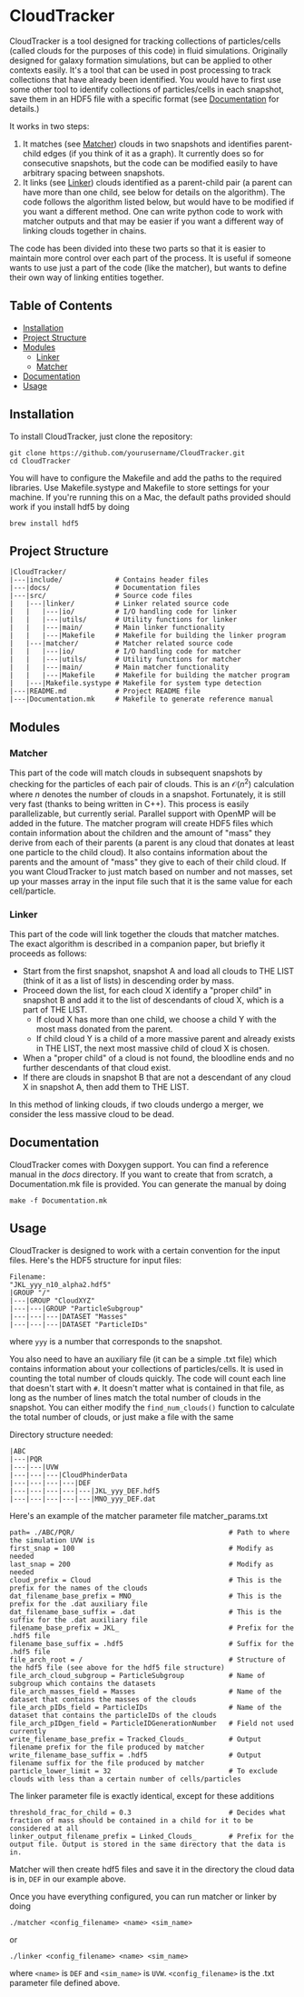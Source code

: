 # CloudTracker

CloudTracker is a tool designed for tracking collections of particles/cells (called clouds for the purposes of this code) in fluid simulations. Originally designed for galaxy formation simulations, but can be applied to other contexts easily.
It's a tool that can be used in post processing to track collections that have already been identified. 
You would have to first use some other tool to identify collections of particles/cells in each snapshot, save them in an HDF5 file with a specific format (see [Documentation](#documentation) for details.)

It works in two steps: 
1) It matches (see [Matcher](#matcher)) clouds in two snapshots and identifies parent-child edges (if you think of it as a graph). It currently does so for consecutive snapshots, but the code can be modified easily to have arbitrary spacing between snapshots.
2) It links (see [Linker](#linker)) clouds identified as a parent-child pair (a parent can have more than one child, see below for details on the algorithm). The code follows the algorithm listed below, but would have to be modified if you want a different method. One can write python code to work with matcher outputs and that may be easier if you want a different way of linking clouds together in chains.  

The code has been divided into these two parts so that it is easier to maintain more control over each part of the process. It is useful if someone wants to use just a part of the code (like the matcher), but wants to define their own way of linking entities together.

## Table of Contents
- [Installation](#installation)
- [Project Structure](#project-structure)
- [Modules](#modules)
  - [Linker](#linker)
  - [Matcher](#matcher)
- [Documentation](#documentation)
- [Usage](#usage)


## Installation
To install CloudTracker, just clone the repository:
```
git clone https://github.com/yourusername/CloudTracker.git
cd CloudTracker
```
You will have to configure the Makefile and add the paths to the required libraries. Use Makefile.systype and Makefile to store settings for your machine. If you're running this on a Mac, the default paths provided should work if you install hdf5 by doing
```
brew install hdf5
```


## Project Structure
```
|CloudTracker/
|---|include/             # Contains header files
|---|docs/                # Documentation files
|---|src/                 # Source code files
|   |---|linker/          # Linker related source code
|   |   |---|io/          # I/O handling code for linker
|   |   |---|utils/       # Utility functions for linker
|   |   |---|main/        # Main linker functionality
|   |   |---|Makefile     # Makefile for building the linker program
|   |---|matcher/         # Matcher related source code
|   |   |---|io/          # I/O handling code for matcher
|   |   |---|utils/       # Utility functions for matcher
|   |   |---|main/        # Main matcher functionality
|   |   |---|Makefile     # Makefile for building the matcher program
|   |---|Makefile.systype # Makefile for system type detection
|---|README.md            # Project README file
|---|Documentation.mk     # Makefile to generate reference manual
```

## Modules
### Matcher
This part of the code will match clouds in subsequent snapshots by checking for the particles of each pair of clouds. 
This is an $\mathcal{O}(n^2)$ calculation where $n$ denotes the number of clouds in a snapshot. 
Fortunately, it is still very fast (thanks to being written in C++). This process is easily 
parallelizable, but currently serial. Parallel support with OpenMP will be added in the future. 
The matcher program will create HDF5 files which contain information about the children and the 
amount of "mass" they derive from each of their parents (a parent is any cloud that donates
at least one particle to the child cloud). It also contains information about the parents and the
amount of "mass" they give to each of their child cloud. 
If you want CloudTracker to just match based on number and not masses, 
set up your masses array in the input file such that it is the same value for each cell/particle.

### Linker
This part of the code will link together the clouds that matcher matches. The exact algorithm is described in a 
companion paper, but briefly it proceeds as follows:
- Start from the first snapshot, snapshot A and load all clouds to THE LIST (think of it as a list of lists) in descending order by mass.
- Proceed down the list, for each cloud X identify a "proper child" in snapshot B and add it to the list of descendants of cloud X, which is a part of THE LIST.
  - If cloud X has more than one child, we choose a child Y with the most mass donated from the parent.
  - If child cloud Y is a child of a more massive parent and already exists in THE LIST, the next most massive child of cloud X is chosen.
- When a "proper child" of a cloud is not found, the bloodline ends and no further descendants of that cloud exist.
- If there are clouds in snapshot B that are not a descendant of any cloud X in snapshot A, then add them to THE LIST. 

In this method of linking clouds, if two clouds undergo a merger, we consider the less massive cloud to be dead.


## Documentation

CloudTracker comes with Doxygen support. You can find a reference manual in the *docs* directory. 
If you want to create that from scratch, a Documentation.mk file is provided. You can generate the manual by doing
```
make -f Documentation.mk
```



## Usage

CloudTracker is designed to work with a certain convention for the input files. Here's the HDF5 structure for input files:

```
Filename: 
"JKL_yyy_n10_alpha2.hdf5"
|GROUP "/" 
|---|GROUP "CloudXYZ" 
|---|---|GROUP "ParticleSubgroup" 
|---|---|---|DATASET "Masses" 
|---|---|---|DATASET "ParticleIDs"
```
where ```yyy``` is a number that corresponds to the snapshot. 

You also need to have an auxiliary file (it can be a simple .txt file) which contains information about your collections of particles/cells. 
It is used in counting the total number of clouds quickly.
The code will count each line that doesn't start with ```#```. It doesn't matter what is contained in that file, as long as the number of lines 
match the total number of clouds in the snapshot.
You can either modify the ```find_num_clouds()``` function to calculate the total number of clouds, or just make a file with the same 

Directory structure needed:
```
|ABC
|---|PQR 
|---|---|UVW
|---|---|---|CloudPhinderData
|---|---|---|---|DEF
|---|---|---|---|---|JKL_yyy_DEF.hdf5
|---|---|---|---|---|MNO_yyy_DEF.dat
```


Here's an example of the matcher parameter file matcher_params.txt
```
path= ./ABC/PQR/                                      # Path to where the simulation UVW is
first_snap = 100                                      # Modify as needed
last_snap = 200                                       # Modify as needed
cloud_prefix = Cloud                                  # This is the prefix for the names of the clouds
dat_filename_base_prefix = MNO_                       # This is the prefix for the .dat auxiliary file
dat_filename_base_suffix = .dat                       # This is the suffix for the .dat auxiliary file 
filename_base_prefix = JKL_                           # Prefix for the .hdf5 file
filename_base_suffix = .hdf5                          # Suffix for the .hdf5 file
file_arch_root = /                                    # Structure of the hdf5 file (see above for the hdf5 file structure)
file_arch_cloud_subgroup = ParticleSubgroup           # Name of subgroup which contains the datasets
file_arch_masses_field = Masses                       # Name of the dataset that contains the masses of the clouds
file_arch_pIDs_field = ParticleIDs                    # Name of the dataset that contains the particleIDs of the clouds
file_arch_pIDgen_field = ParticleIDGenerationNumber   # Field not used currently
write_filename_base_prefix = Tracked_Clouds_          # Output filename prefix for the file produced by matcher
write_filename_base_suffix = .hdf5                    # Output filename suffix for the file produced by matcher
particle_lower_limit = 32                             # To exclude clouds with less than a certain number of cells/particles 
```

The linker parameter file is exactly identical, except for these additions
```
threshold_frac_for_child = 0.3                        # Decides what fraction of mass should be contained in a child for it to be considered at all
linker_output_filename_prefix = Linked_Clouds_        # Prefix for the output file. Output is stored in the same directory that the data is in.
```

Matcher will then create hdf5 files and save it in the directory the cloud data is in, ```DEF``` in our example above. 

Once you have everything configured, you can run matcher or linker by doing 
```
./matcher <config_filename> <name> <sim_name>
```
or 
```
./linker <config_filename> <name> <sim_name>
```
where ```<name>``` is ```DEF``` and ```<sim_name>``` is ```UVW```. ```<config_filename>``` is the .txt parameter file defined above. 